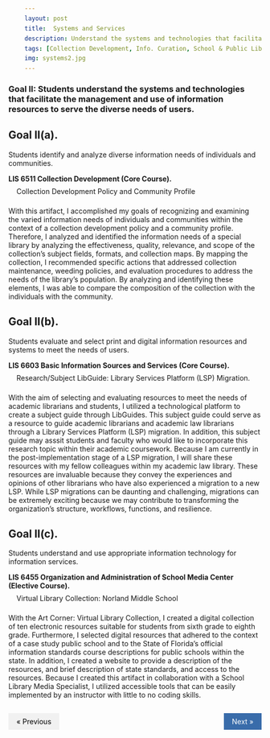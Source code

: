 ```yaml
---
layout: post
title:  Systems and Services
description: Understand the systems and technologies that facilitate the management and use of information resources to serve the diverse needs of users. # Add post description (optional)
tags: [Collection Development, Info. Curation, School & Public Libraries]
img: systems2.jpg
---
```

### Goal II: Students understand the systems and technologies that facilitate the management and use of information resources to serve the diverse needs of users.

## Goal II(a).
Students identify and analyze diverse information needs of individuals and communities.

<p><b>LIS 6511 Collection Development (Core Course).</b><br/><a href="https://eoroyal26.github.io/assets/pdf/Collection_Development_Policy_2023_ER5.pdf" target="blank">Collection Development Policy and Community Profile</a></p>

With this artifact, I accomplished my goals of recognizing and examining the varied information needs of individuals and communities within the context of a collection development policy and a community profile. Therefore, I analyzed and identified the information needs of a special library by analyzing the effectiveness, quality, relevance, and scope of the collection’s subject fields, formats, and collection maps. By mapping the collection, I recommended specific actions that addressed collection maintenance, weeding policies, and evaluation procedures to address the needs of the library’s population. By analyzing and identifying these elements, I was able to compare the composition of the collection with the individuals with the community.


## Goal II(b). 
Students evaluate and select print and digital information resources and systems to meet the needs of users.

<p><b>LIS 6603 Basic Information Sources and Services (Core Course).</b><br/><a href="https://law-stu.libguides.com/research-study-guide-lsp-migrations" target="blank">Research/Subject LibGuide: Library Services Platform (LSP) Migration.</a></p>

With the aim of selecting and evaluating resources to meet the needs of academic librarians and students, I utilized a technological platform to create a subject guide through LibGuides. This subject guide could serve as a resource to guide academic librarians and academic law librarians through a Library Services Platform (LSP) migration. In addition, this subject guide may asssit students and faculty who would like to incorporate this research topic within their academic coursework. Because I am currently in the post-implementation stage of a LSP migration, I will share these resources with my fellow colleagues within my academic law library. These resources are invaluable because they convey the experiences and opinions of other librarians who have also experienced a migration to a new LSP. While LSP migrations can be daunting and challenging, migrations can be extremely exciting because we may contribute to transforming the organization’s structure, workflows, functions, and resilience.

## Goal II(c). 
Students understand and use appropriate information technology for information services.

<p><b>LIS 6455 Organization and Administration of School Media Center (Elective Course).</b><br/><a href="https://sites.google.com/view/virtual-library-collection/home" target="blank">Virtual Library Collection: Norland Middle School</a></p>

With the Art Corner: Virtual Library Collection, I created a digital collection of ten electronic resources suitable for students from sixth grade to eighth grade. Furthermore, I selected digital resources that adhered to the context of a case study public school and to the State of Florida’s official information standards course descriptions for public schools within the state. In addition, I created a website to provide a description of the resources, and brief description of state standards, and access to the resources. Because I created this artifact in collaboration with a School Library Media Specialist, I utilized accessible tools that can be easily implemented by an instructor with little to no coding skills.

<style>
a {
  text-decoration: none;
  display: inline-block;
  padding: 8px 16px;
}

a:hover {
  background-color: #ddd;
  color: black;
}

.previous {
  background-color: #f1f1f1;
  color: black;
}

.next {
  background-color: #396CAA;
  color: white;
}

.round {
  border-radius: 50%;
}
</style>
<body>

<div style="display: flex; justify-content: space-between;">
  <p style="background-color: papayawhip;"><a href="https://eoroyal26.github.io/leadership-and-innovation/" class="previous">&laquo; Previous</a></p>
  <p style="background-color: palegoldenrod;"><a href="https://eoroyal26.github.io/knowledge-representation/" class="next">Next &raquo;</a></p>
</div>
   
</body>

<!--Check out the [Jekyll docs][jekyll-docs] for more info on how to get the most out of Jekyll. File all bugs/feature requests at [Jekyll’s GitHub repo][jekyll-gh]. If you have questions, you can ask them on [Jekyll Talk][jekyll-talk].-->

[jekyll-docs]: https://jekyllrb.com/docs/home
[jekyll-gh]:   https://github.com/jekyll/jekyll
[jekyll-talk]: https://talk.jekyllrb.com/
